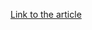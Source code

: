 [Link to the article](https://symantec-enterprise-blogs.security.com/blogs/threat-intelligence/yanluowang-targeted-ransomware)
